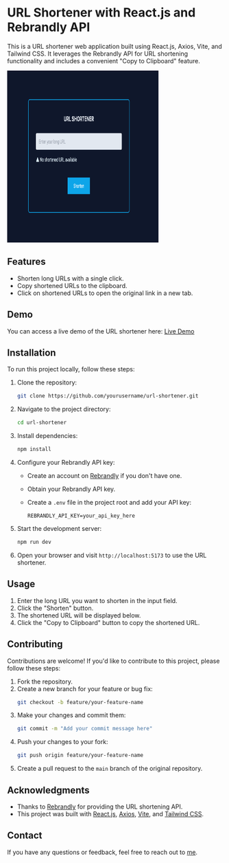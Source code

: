 # URL Shortener with React.js and Rebrandly API

This is a URL shortener web application built using React.js, Axios, Vite, and Tailwind CSS. It leverages the Rebrandly API for URL shortening functionality and includes a convenient "Copy to Clipboard" feature.

<img src="https://github.com/Signor1/URLShortenerWithRebrandly/blob/fc241e3f54400dda3a80c3ec07a96b94169a82e3/URL-Shortener.png" width="70%" height="400"/>

## Features

- Shorten long URLs with a single click.
- Copy shortened URLs to the clipboard.
- Click on shortened URLs to open the original link in a new tab.

## Demo

You can access a live demo of the URL shortener here: [Live Demo](https://signor-url-shortener.vercel.app/)

## Installation

To run this project locally, follow these steps:

1. Clone the repository:

   ```bash
   git clone https://github.com/yourusername/url-shortener.git
   ```

2. Navigate to the project directory:

   ```bash
   cd url-shortener
   ```

3. Install dependencies:

   ```bash
   npm install
   ```

4. Configure your Rebrandly API key:
   - Create an account on [Rebrandly](https://www.rebrandly.com/) if you don't have one.
   - Obtain your Rebrandly API key.
   - Create a `.env` file in the project root and add your API key:

     ```env
     REBRANDLY_API_KEY=your_api_key_here
     ```

5. Start the development server:

   ```bash
   npm run dev
   ```

6. Open your browser and visit `http://localhost:5173` to use the URL shortener.

## Usage

1. Enter the long URL you want to shorten in the input field.
2. Click the "Shorten" button.
3. The shortened URL will be displayed below.
4. Click the "Copy to Clipboard" button to copy the shortened URL.

## Contributing

Contributions are welcome! If you'd like to contribute to this project, please follow these steps:

1. Fork the repository.
2. Create a new branch for your feature or bug fix:
   ```bash
   git checkout -b feature/your-feature-name
   ```
3. Make your changes and commit them:
   ```bash
   git commit -m "Add your commit message here"
   ```
4. Push your changes to your fork:
   ```bash
   git push origin feature/your-feature-name
   ```
5. Create a pull request to the `main` branch of the original repository.


## Acknowledgments

- Thanks to [Rebrandly](https://www.rebrandly.com/) for providing the URL shortening API.
- This project was built with [React.js](https://reactjs.org/), [Axios](https://axios-http.com/), [Vite](https://vitejs.dev/), and [Tailwind CSS](https://tailwindcss.com/).

## Contact

If you have any questions or feedback, feel free to reach out to [me](mailto:emmanuelomemgboji@gmail.com).

